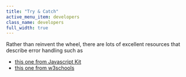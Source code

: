 ```yaml
---
title: "Try & Catch"
active_menu_item: developers
class_name: developers
full_width: true
---
```



Rather than reinvent the wheel, there are lots of excellent resources that describe error handling such as

 - [this one from Javascript Kit](http://www.javascriptkit.com/javatutors/trycatch.shtml)
 - [this one from w3schools](http://www.w3schools.com/jS/js_try_catch.asp)

